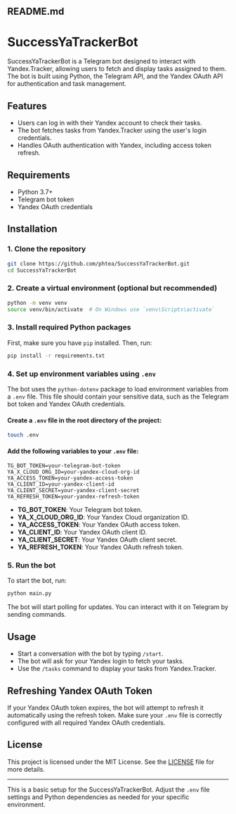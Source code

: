 ## README.md

# SuccessYaTrackerBot

SuccessYaTrackerBot is a Telegram bot designed to interact with Yandex.Tracker, allowing users to fetch and display tasks assigned to them. The bot is built using Python, the Telegram API, and the Yandex OAuth API for authentication and task management.

## Features

- Users can log in with their Yandex account to check their tasks.
- The bot fetches tasks from Yandex.Tracker using the user's login credentials.
- Handles OAuth authentication with Yandex, including access token refresh.

## Requirements

- Python 3.7+
- Telegram bot token
- Yandex OAuth credentials

## Installation

### 1. Clone the repository

```bash
git clone https://github.com/phtea/SuccessYaTrackerBot.git
cd SuccessYaTrackerBot
```

### 2. Create a virtual environment (optional but recommended)

```bash
python -m venv venv
source venv/bin/activate  # On Windows use `venv\Scripts\activate`
```

### 3. Install required Python packages

First, make sure you have `pip` installed. Then, run:

```bash
pip install -r requirements.txt
```

### 4. Set up environment variables using `.env`

The bot uses the `python-dotenv` package to load environment variables from a `.env` file. This file should contain your sensitive data, such as the Telegram bot token and Yandex OAuth credentials.

#### Create a `.env` file in the root directory of the project:

```bash
touch .env
```

#### Add the following variables to your `.env` file:

```env
TG_BOT_TOKEN=your-telegram-bot-token
YA_X_CLOUD_ORG_ID=your-yandex-cloud-org-id
YA_ACCESS_TOKEN=your-yandex-access-token
YA_CLIENT_ID=your-yandex-client-id
YA_CLIENT_SECRET=your-yandex-client-secret
YA_REFRESH_TOKEN=your-yandex-refresh-token
```

- **TG_BOT_TOKEN**: Your Telegram bot token.
- **YA_X_CLOUD_ORG_ID**: Your Yandex Cloud organization ID.
- **YA_ACCESS_TOKEN**: Your Yandex OAuth access token.
- **YA_CLIENT_ID**: Your Yandex OAuth client ID.
- **YA_CLIENT_SECRET**: Your Yandex OAuth client secret.
- **YA_REFRESH_TOKEN**: Your Yandex OAuth refresh token.

### 5. Run the bot

To start the bot, run:

```bash
python main.py
```

The bot will start polling for updates. You can interact with it on Telegram by sending commands.

## Usage

- Start a conversation with the bot by typing `/start`.
- The bot will ask for your Yandex login to fetch your tasks.
- Use the `/tasks` command to display your tasks from Yandex.Tracker.

## Refreshing Yandex OAuth Token

If your Yandex OAuth token expires, the bot will attempt to refresh it automatically using the refresh token. Make sure your `.env` file is correctly configured with all required Yandex OAuth credentials.

## License

This project is licensed under the MIT License. See the [LICENSE](LICENSE) file for more details.

---

This is a basic setup for the SuccessYaTrackerBot. Adjust the `.env` file settings and Python dependencies as needed for your specific environment.

